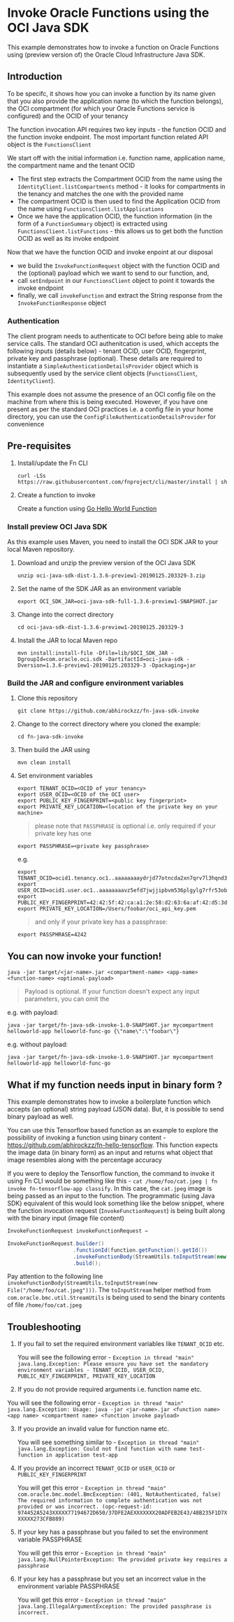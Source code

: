 # Invoke Oracle Functions using the OCI Java SDK

This example demonstrates how to invoke a function on Oracle Functions using (preview version of) the Oracle Cloud Infrastructure Java SDK. 


## Introduction

To be specifc, it shows how you can invoke a function by its name given that you also provide the application name (to which the function belongs), the OCI compartment (for which your Oracle Functions service is configured) and the OCID of your tenancy

The function invocation API requires two key inputs - the function OCID and the function invoke endpoint. The most important function related API object is the `FunctionsClient`

We start off with the initial information i.e. function name, application name, the compartment name and the tenant OCID

- The first step extracts the Compartment OCID from the name using the `IdentityClient.listCompartments` method - it looks for compartments in the tenancy and matches the one with the provided name
- The compartment OCID is then used to find the Application OCID from the name using `FunctionsClient.listApplications`
- Once we have the application OCID, the function information (in the form of a `FunctionSummary` object) is extracted using `FunctionsClient.listFunctions` - this allows us to get both the function OCID as well as its invoke endpoint

Now that we have the function OCID and invoke enpoint at our disposal

- we build the `InvokeFunctionRequest` object with the function OCID and the (optional) payload which we want to send to our function, and,
- call `setEndpoint` in our `FunctionsClient` object to point it towards the invoke endpoint
- finally, we call `invokeFunction` and extract the String response from the `InvokeFunctionResponse` object

### Authentication

The client program needs to authenticate to OCI before being able to make service calls. The standard OCI authenitcation is used, which accepts the following inputs (details below) - tenant OCID, user OCID, fingerprint, private key and passphrase (optional). These details are required to instantiate a `SimpleAuthenticationDetailsProvider` object which is subsequently used by the service client objects (`FunctionsClient`, `IdentityClient`). 

This example does not assume the presence of an OCI config file on the machine from where this is being executed. However, if you have one present as per the standard OCI practices i.e. a config file in your home directory, you can use the `ConfigFileAuthenticationDetailsProvider` for convenience

## Pre-requisites

1. Install/update the Fn CLI

   `curl -LSs https://raw.githubusercontent.com/fnproject/cli/master/install | sh`

2. Create a function to invoke

   Create a function using [Go Hello World Function](https://github.com/abhirockzz/oracle-functions-hello-worlds/blob/master/golang-hello-world.md)

### Install preview OCI Java SDK

As this example uses Maven, you need to install the OCI SDK JAR to your local Maven repository.

1. Download and unzip the preview version of the OCI Java SDK

   `unzip oci-java-sdk-dist-1.3.6-preview1-20190125.203329-3.zip`

2. Set the name of the SDK JAR as an environment variable

   `export OCI_SDK_JAR=oci-java-sdk-full-1.3.6-preview1-SNAPSHOT.jar`

3. Change into the correct directory

   `cd oci-java-sdk-dist-1.3.6-preview1-20190125.203329-3`

4. Install the JAR to local Maven repo

   `mvn install:install-file -Dfile=lib/$OCI_SDK_JAR -DgroupId=com.oracle.oci.sdk -DartifactId=oci-java-sdk -Dversion=1.3.6-preview1-20190125.203329-3 -Dpackaging=jar`

### Build the JAR and configure environment variables

1. Clone this repository

   `git clone https://github.com/abhirockzz/fn-java-sdk-invoke`

2. Change to the correct directory where you cloned the example: 

   `cd fn-java-sdk-invoke` 

3. Then build the JAR using 

   `mvn clean install`

4. Set environment variables

   ```shell
   export TENANT_OCID=<OCID of your tenancy>
   export USER_OCID=<OCID of the OCI user>
   export PUBLIC_KEY_FINGERPRINT=<public key fingerprint>
   export PRIVATE_KEY_LOCATION=<location of the private key on your machine>
   ```

   > please note that `PASSPHRASE` is optional i.e. only required if your private key has one

   ```shell
   export PASSPHRASE=<private key passphrase>
   ```
   
   e.g.

   ```shell
   export TENANT_OCID=ocid1.tenancy.oc1..aaaaaaaaydrjd77otncda2xn7qrv7l3hqnd3zxn2u4siwdhniibwfv4wwhtz
   export USER_OCID=ocid1.user.oc1..aaaaaaaavz5efd7jwjjipbvm536plgylg7rfr53obvtghpi2vbg3qyrnrtfa
   export PUBLIC_KEY_FINGERPRINT=42:42:5f:42:ca:a1:2e:58:d2:63:6a:af:42:d5:3d:42
   export PRIVATE_KEY_LOCATION=/Users/foobar/oci_api_key.pem
   ```

   > and only if your private key has a passphrase:

   ```shell
   export PASSPHRASE=4242
   ```

## You can now invoke your function!

`java -jar target/<jar-name>.jar <compartment-name> <app-name> <function-name> <optional-payload>`

> Payload is optional. If your function doesn't expect any input parameters, you can omit the <optional-payload>

e.g. with payload:

`java -jar target/fn-java-sdk-invoke-1.0-SNAPSHOT.jar mycompartment helloworld-app helloworld-func-go {\"name\":\"foobar\"}`

e.g. without payload:

`java -jar target/fn-java-sdk-invoke-1.0-SNAPSHOT.jar mycompartment helloworld-app helloworld-func-go`


## What if my function needs input in binary form ?

This example demonstrates how to invoke a boilerplate function which accepts (an optional) string payload (JSON data). But, it is possible to send binary payload as well.

You can use this Tensorflow based function as an example to explore the possibility of invoking a function using binary content - https://github.com/abhirockzz/fn-hello-tensorflow. This function expects the image data (in binary form) as an input and returns what object that image resembles along with the percentage accuracy

If you were to deploy the Tensorflow function, the command to invoke it using Fn CLI would be something like this - `cat /home/foo/cat.jpeg | fn invoke fn-tensorflow-app classify`. In this case, the `cat.jpeg` image is being passed as an input to the function. The programmatic (using Java SDK) equivalent of this would look something like the below snippet, where the function invocation request (`InvokeFunctionRequest`) is being built along with the binary input (image file content)

```java
InvokeFunctionRequest invokeFunctionRequest = 

InvokeFunctionRequest.builder()
                     .functionId(function.getFunction().getId())
                     .invokeFunctionBody(StreamUtils.toInputStream(new File("/home/foo/cat.jpeg")))
                     .build();
```

Pay attention to the following line `invokeFunctionBody(StreamUtils.toInputStream(new File("/home/foo/cat.jpeg")))`. The `toInputStream` helper method from `com.oracle.bmc.util.StreamUtils` is being used to send the binary contents of file `/home/foo/cat.jpeg`


## Troubleshooting

1. If you fail to set the required environment variables like `TENANT_OCID` etc.

   You will see the following error - `Exception in thread "main" java.lang.Exception: Please ensure you have set the mandatory environment variables - TENANT_OCID, USER_OCID, PUBLIC_KEY_FINGERPRINT, PRIVATE_KEY_LOCATION`

2.  If you do not provide required arguments i.e. function name etc.

   You will see the following error - `Exception in thread "main" java.lang.Exception: Usage: java -jar <jar-name>.jar <function name> <app name> <compartment name> <function invoke payload>`

3. If you provide an invalid value for function name etc.

   You will see something similar to - `Exception in thread "main" java.lang.Exception: Could not find function with name test-function in application test-app`

4. If you provide an incorrect `TENANT_OCID` or `USER_OCID` or `PUBLIC_KEY_FINGERPRINT`

   You will get this error - `Exception in thread "main" com.oracle.bmc.model.BmcException: (401, NotAuthenticated, false) The required information to complete authentication was not provided or was incorrect. (opc-request-id: 974452A5243XXXXX77194672D650/37DFE2AEXXXXXXX20ADFEB2E43/48B235F1D7XXXXXX273CFB889)`

5. If your key has a passphrase but you failed to set the environment variable PASSPHRASE

   You will get this error - `Exception in thread "main" java.lang.NullPointerException: The provided private key requires a passphrase`

6. If your key has a passphrase but you set an incorrect value in the environment variable PASSPHRASE

   You will get this error - `Exception in thread "main" java.lang.IllegalArgumentException: The provided passphrase is incorrect.`

